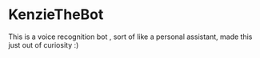 # KenzieTheBot
This is a voice recognition bot , sort of like a personal assistant, made this just out of curiosity :)

